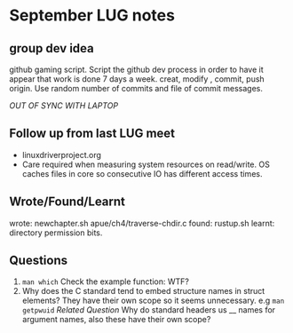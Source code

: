 September LUG notes 
===================

group dev idea
--------------
github gaming script. Script the github dev process in order to have it appear
that work is done 7 days a week. creat, modify , commit, push origin. Use random
number of commits and file of commit messages.

*OUT OF SYNC WITH LAPTOP*

Follow up from last LUG meet 
----------------------------
* linuxdriverproject.org
* Care required when measuring system resources on read/write. OS caches files
  in core so consecutive IO has different access times.

Wrote/Found/Learnt
------------------
wrote: newchapter.sh apue/ch4/traverse-chdir.c
found: rustup.sh
learnt: directory permission bits. 

Questions 
---------
1. `man which` Check the example function: WTF?
2. Why does the C standard tend to embed structure names in struct elements?
   They have their own scope so it seems unnecessary. e.g `man getpwuid`
   *Related Question* Why do standard headers us __ names for argument names,
   also these have their own scope?
